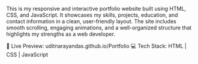 This is my responsive and interactive portfolio website built using HTML, CSS, and JavaScript. It showcases my skills, projects, education, and contact information in a clean, user-friendly layout. The site includes smooth scrolling, engaging animations, and a well-organized structure that highlights my strengths as a web developer.

🔗 Live Preview: uditnarayandas.github.io/Portfolio
💻 Tech Stack: HTML | CSS | JavaScript
